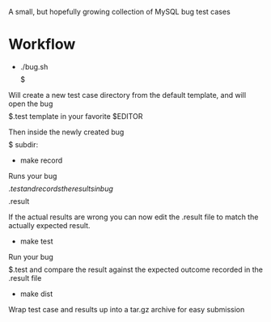 A small, but hopefully growing collection of MySQL bug test cases

Workflow
========

* ./bug.sh $$$$$

Will create a new test case directory from the default template,
and will open the bug$$$$$.test template in your favorite $EDITOR

Then inside the newly created bug$$$$$ subdir:

* make record

Runs your bug$$$$$.test and records the results in bug$$$$$.result

If the actual results are wrong you can now edit the .result file
to match the actually expected result.

* make test

Run your bug$$$$$.test and compare the result against the expected
outcome recorded in the .result file

* make dist 

Wrap test case and results up into a tar.gz archive for easy submission
